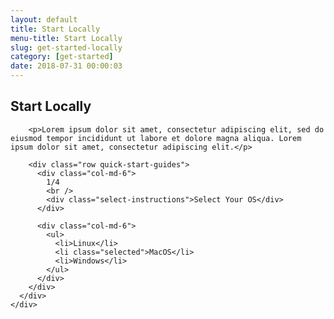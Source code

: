 ```yaml
---
layout: default
title: Start Locally
menu-title: Start Locally
slug: get-started-locally
category: [get-started]
date: 2018-07-31 00:00:03
---
```


<div class="quick-starts">
  <div class="container">
    <div class="row">
      <div class="col-md-6">
        <h2>Start Locally</h2>

        <p>Lorem ipsum dolor sit amet, consectetur adipiscing elit, sed do eiusmod tempor incididunt ut labore et dolore magna aliqua. Lorem ipsum dolor sit amet, consectetur adipiscing elit.</p>

        <div class="row quick-start-guides">
          <div class="col-md-6">
            1/4
            <br />
            <div class="select-instructions">Select Your OS</div>
          </div>

          <div class="col-md-6">
            <ul>
              <li>Linux</li>
              <li class="selected">MacOS</li>
              <li>Windows</li>
            </ul>
          </div>
        </div>
      </div>
    </div>
  </div>
</div>
